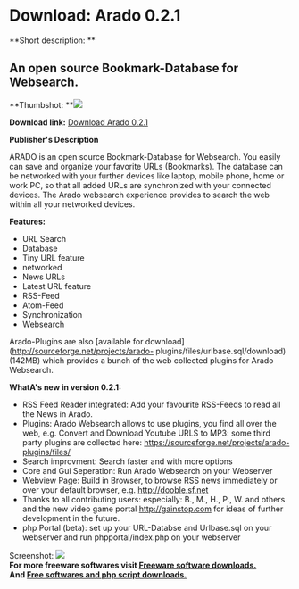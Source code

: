 # Download: Arado 0.2.1

**Short description: **

## An open source Bookmark-Database for Websearch.

  
**Thumbshot: **![](http://www.freewarefiles.com/screenshot/arado_md.jpg)   
  
**Download link:** [Download Arado 0.2.1](http://freesoftwares.boysofts.com/Arado_program_62093.html)  
  

**Publisher's Description**  
  

ARADO is an open source Bookmark-Database for Websearch. You easily can save
and organize your favorite URLs (Bookmarks). The database can be networked
with your further devices like laptop, mobile phone, home or work PC, so that
all added URLs are synchronized with your connected devices. The Arado
websearch experience provides to search the web within all your networked
devices.

**Features:**

  * URL Search 
  * Database 
  * Tiny URL feature 
  * networked 
  * News URLs 
  * Latest URL feature 
  * RSS-Feed 
  * Atom-Feed 
  * Synchronization 
  * Websearch 

Arado-Plugins are also [available for
download](http://sourceforge.net/projects/arado-
plugins/files/urlbase.sql/download) (142MB) which provides a bunch of the web
collected plugins for Arado Websearch.

**WhatA's new in version 0.2.1:**

  * RSS Feed Reader integrated: Add your favourite RSS-Feeds to read all the News in Arado. 
  * Plugins: Arado Websearch allows to use plugins, you find all over the web, e.g. Convert and Download Youtube URLS to MP3: some third party plugins are collected here: https://sourceforge.net/projects/arado-plugins/files/ 
  * Search improvment: Search faster and with more options 
  * Core and Gui Seperation: Run Arado Websearch on your Webserver 
  * Webview Page: Build in Browser, to browse RSS news immediately or over your default browser, e.g. http://dooble.sf.net 
  * Thanks to all contributing users: especially: B., M., H., P., W. and others and the new video game portal http://gainstop.com for ideas of further development in the future. 
  * php Portal (beta): set up your URL-Databse and Urlbase.sql on your webserver and run phpportal/index.php on your webserver 

  
  
Screenshot: ![](http://www.freewarefiles.com/screenshot/arado.jpg)  
**For more freeware softwares visit [Freeware software downloads.](http://freesoftwares.boysofts.com/)**   
**And [Free softwares and php script downloads.](http://www.boysofts.com/)**

